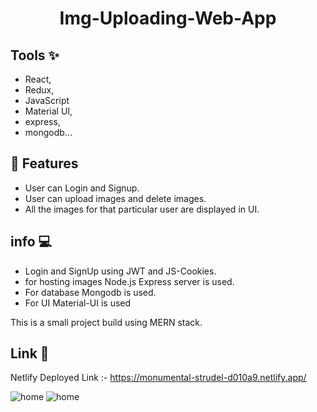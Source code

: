 <h1 align="center"><b>Img-Uploading-Web-App</b></h1>

 ## Tools ✨
- React,
- Redux,
- JavaScript
- Material UI,
- express,
- mongodb...

## 🚀 Features
- User can Login and Signup.
- User can upload images and delete images.
- All the images for that particular user are displayed in UI.

## info 💻
- Login and SignUp using JWT and JS-Cookies.
- for hosting images Node.js Express server is used.
- For database Mongodb is used.
- For UI Material-UI is used

This is a small project build using MERN stack.

## Link  🔗
Netlify Deployed Link :- https://monumental-strudel-d010a9.netlify.app/

<img src="https://venketeshrushi.github.io/Portfolio/static/media/iu3.95170d79d143c7c1c4a0.png" alt="home" />

<img src="https://venketeshrushi.github.io/Portfolio/static/media/iu2.a9bb31ab4557c6e0c797.png" alt="home" />


